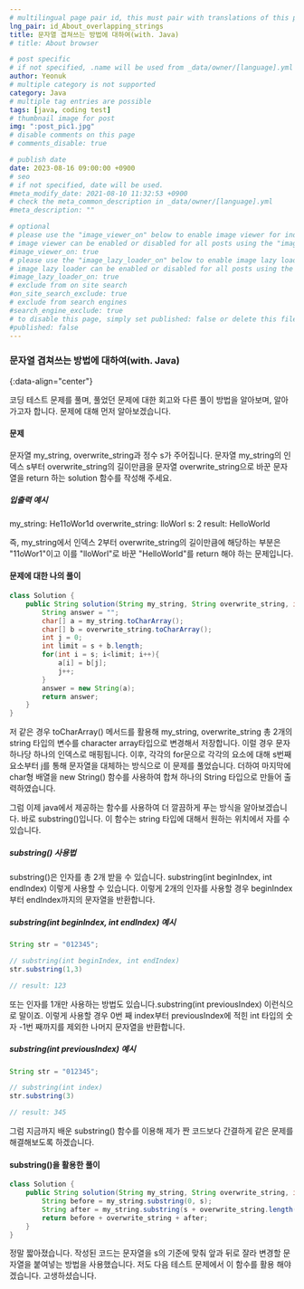 ```yaml
---
# multilingual page pair id, this must pair with translations of this page. (This name must be unique)
lng_pair: id_About_overlapping_strings
title: 문자열 겹쳐쓰는 방법에 대하여(with. Java)
# title: About browser

# post specific
# if not specified, .name will be used from _data/owner/[language].yml
author: Yeonuk
# multiple category is not supported
category: Java
# multiple tag entries are possible
tags: [java, coding test]
# thumbnail image for post
img: ":post_pic1.jpg"
# disable comments on this page
# comments_disable: true

# publish date
date: 2023-08-16 09:00:00 +0900
# seo
# if not specified, date will be used.
#meta_modify_date: 2021-08-10 11:32:53 +0900
# check the meta_common_description in _data/owner/[language].yml
#meta_description: ""

# optional
# please use the "image_viewer_on" below to enable image viewer for individual pages or posts (_posts/ or [language]/_posts folders).
# image viewer can be enabled or disabled for all posts using the "image_viewer_posts: true" setting in _data/conf/main.yml.
#image_viewer_on: true
# please use the "image_lazy_loader_on" below to enable image lazy loader for individual pages or posts (_posts/ or [language]/_posts folders).
# image lazy loader can be enabled or disabled for all posts using the "image_lazy_loader_posts: true" setting in _data/conf/main.yml.
#image_lazy_loader_on: true
# exclude from on site search
#on_site_search_exclude: true
# exclude from search engines
#search_engine_exclude: true
# to disable this page, simply set published: false or delete this file
#published: false
---
```


<!-- outline-start -->

### 문자열 겹쳐쓰는 방법에 대하여(with. Java)

{:data-align="center"}

<!-- outline-end -->

코딩 테스트 문제를 풀며, 풀었던 문제에 대한 회고와 다른 풀이 방법을 알아보며, 알아가고자 합니다.
문제에 대해 먼저 알아보겠습니다.

#### 문제

문자열 my_string, overwrite_string과 정수 s가 주어집니다. 문자열 my_string의 인덱스 s부터 overwrite_string의 길이만큼을 문자열 overwrite_string으로 바꾼 문자열을 return 하는 solution 함수를 작성해 주세요.

##### 입출력 예시

my_string: He11oWor1d
overwrite_string: lloWorl
s: 2
result: HelloWorld

즉, my_string에서 인덱스 2부터 overwrite_string의 길이만큼에 해당하는 부분은 "11oWor1"이고 이를 "lloWorl"로 바꾼 "HelloWorld"를 return 해야 하는 문제입니다.

#### 문제에 대한 나의 풀이

```java
class Solution {
    public String solution(String my_string, String overwrite_string, int s) {
        String answer = "";
        char[] a = my_string.toCharArray();
        char[] b = overwrite_string.toCharArray();
        int j = 0;
        int limit = s + b.length;
        for(int i = s; i<limit; i++){
            a[i] = b[j];
            j++;
        }
        answer = new String(a);
        return answer;
    }
}
```

저 같은 경우 toCharArray() 메서드를 활용해 my_string, overwrite_string 총 2개의 string 타입의 변수를 character array타입으로 변경해서 저장합니다. 이럴 경우 문자 하나당 하나의 인덱스로 매핑됩니다. 이후, 각각의 for문으로 각각의 요소에 대해 s번째 요소부터 j를 통해 문자열을 대체하는 방식으로 이 문제를 풀었습니다.
더하여 마지막에 char형 배열을 new String() 함수를 사용하여 합쳐 하나의 String 타입으로 만들어 출력하였습니다.

그럼 이제 java에서 제공하는 함수를 사용하여 더 깔끔하게 푸는 방식을 알아보겠습니다.
바로 substring()입니다. 이 함수는 string 타입에 대해서 원하는 위치에서 자를 수 있습니다.

##### substring() 사용법

substring()은 인자를 총 2개 받을 수 있습니다. substring(int beginIndex, int endIndex) 이렇게 사용할 수 있습니다. 이렇게 2개의 인자를 사용할 경우 beginIndex부터 endIndex까지의 문자열을 반환합니다.

##### substring(int beginIndex, int endIndex) 예시

```java
String str = "012345";

// substring(int beginIndex, int endIndex)
str.substring(1,3)

// result: 123
```

또는 인자를 1개만 사용하는 방법도 있습니다.substring(int previousIndex) 이런식으로 말이죠. 이렇게 사용할 경우 0번 째 index부터 previousIndex에 적힌 int 타입의 숫자 -1번 째까지를 제외한 나머지 문자열을 반환합니다.

##### substring(int previousIndex) 예시

```java
String str = "012345";

// substring(int index)
str.substring(3)

// result: 345
```

그럼 지금까지 배운 substring() 함수를 이용해 제가 짠 코드보다 간결하게 같은 문제를 해결해보도록 하겠습니다.

#### substring()을 활용한 풀이

```java
class Solution {
    public String solution(String my_string, String overwrite_string, int s) {
        String before = my_string.substring(0, s);
        String after = my_string.substring(s + overwrite_string.length());
        return before + overwrite_string + after;
    }
}
```

정말 짧아졌습니다. 작성된 코드는 문자열을 s의 기준에 맞춰 앞과 뒤로 잘라 변경할 문자열을 붙여넣는 방법을 사용했습니다. 저도 다음 테스트 문제에서 이 함수를 활용 해야겠습니다. 고생하셨습니다.
